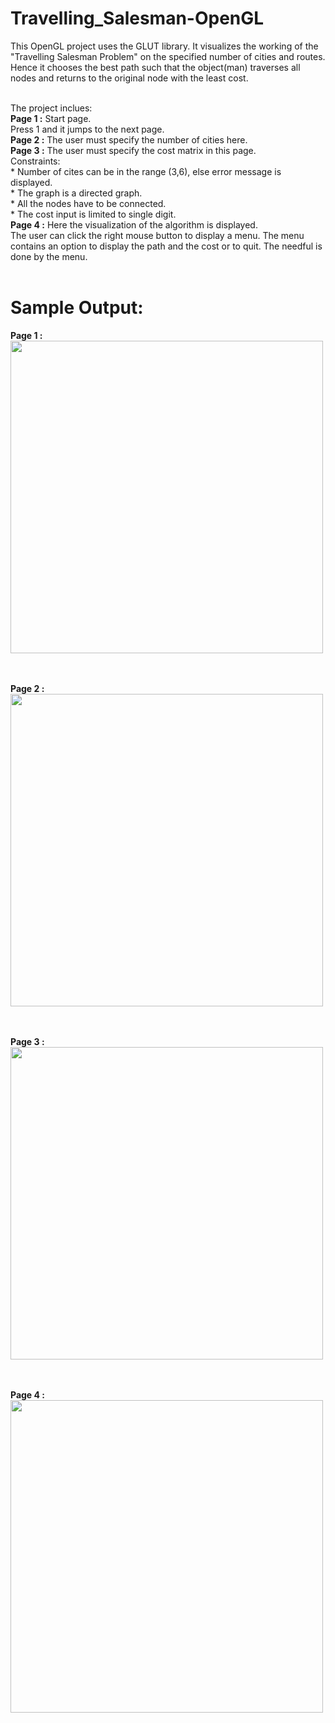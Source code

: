 # Travelling_Salesman-OpenGL

This OpenGL project uses the GLUT library. It visualizes the working of the "Travelling Salesman Problem" on the specified number of cities and routes. Hence it chooses the best path such that the object(man) traverses all nodes and returns to the original node with the least cost.<br><br>

The project inclues:<br>
**Page 1 :** Start page.<br>
              Press 1 and it jumps to the next page.<br>
**Page 2 :** The user must specify the number of cities here.<br>
**Page 3 :** The user must specify the cost matrix in this page.<br>
              Constraints:<br>
              * Number of cites can be in the range (3,6), else error message is displayed.<br>
              * The graph is a directed graph.<br>
              * All the nodes have to be connected.<br>
              * The cost input is limited to single digit.<br>
**Page 4 :** Here the visualization of the algorithm is displayed.<br>
              The user can click the right mouse button to display a menu. The menu contains an option to display the path and the
              cost or to quit. The needful is done by the menu.<br><br>
              
# Sample Output:<br>              
              
**Page 1 :**<br>
<img src="Screenshots/image1.PNG" width=500px><br><br><br>

**Page 2 :**
<img src="Screenshots/image2.PNG" width=500px><br><br><br>

**Page 3 :**
<img src="Screenshots/image3.PNG" width=500px><br><br><br>

**Page 4 :**
<img src="Screenshots/image4.PNG" width=500px>

